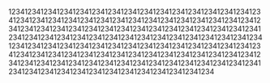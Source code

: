 123412341234123412341234123412341234123412341234123412341234123412341234123412341234123412341234123412341234123412341234123412341234123412341234123412341234123412341234123412341234123412341234123412341234123412341234123412341234123412341234123412341234123412341234123412341234123412341234123412341234123412341234123412341234123412341234123412341234123412341234123412341234123412341234123412341234123412341234123412341234123412341234123412341234123412341234123412341234123412341234123412341234